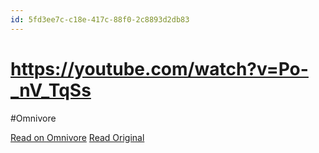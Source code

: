 ```yaml
---
id: 5fd3ee7c-c18e-417c-88f0-2c8893d2db83
---
```


# https://youtube.com/watch?v=Po-_nV_TqSs
#Omnivore

[Read on Omnivore](https://omnivore.app/me/https-youtube-com-watch-v-po-n-v-tq-ss-19154e3f970)
[Read Original](https://youtube.com/watch?v=Po-_nV_TqSs)

